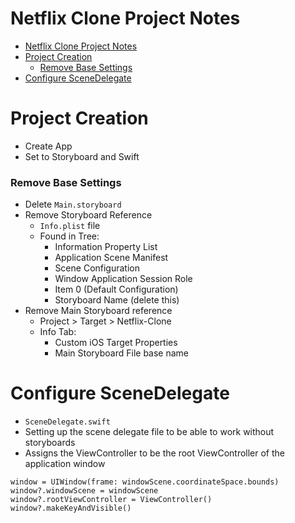 # Netflix Clone Project Notes

- [Netflix Clone Project Notes](#netflix-clone-project-notes)
- [Project Creation](#project-creation)
    - [Remove Base Settings](#remove-base-settings)
- [Configure SceneDelegate](#configure-scenedelegate)

# Project Creation

- Create App
- Set to Storyboard and Swift

### Remove Base Settings

- Delete `Main.storyboard`
- Remove Storyboard Reference
  - `Info.plist` file
  - Found in Tree:
    - Information Property List
    - Application Scene Manifest
    - Scene Configuration
    - Window Application Session Role
    - Item 0 (Default Configuration)
    - Storyboard Name (delete this)
- Remove Main Storyboard reference
  - Project > Target > Netflix-Clone
  - Info Tab:
    - Custom iOS Target Properties
    - Main Storyboard File base name

# Configure SceneDelegate

- `SceneDelegate.swift`
- Setting up the scene delegate file to be able to work without storyboards
- Assigns the ViewController to be the root ViewController of the application window
```
window = UIWindow(frame: windowScene.coordinateSpace.bounds)
window?.windowScene = windowScene
window?.rootViewController = ViewController()
window?.makeKeyAndVisible()
```





























